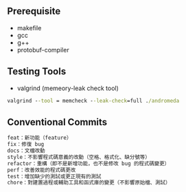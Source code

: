 ## Prerequisite
* makefile
* gcc
* g++
* protobuf-compiler

## Testing Tools
* valgrind (memeory-leak check tool)
``` cmd
valgrind --tool = memcheck --leak-check=full ./andromeda
```

## Conventional Commits
```markdown
feat：新功能（feature）
fix：修復 bug
docs：文檔改動
style：不影響程式碼意義的改動（空格、格式化、缺分號等）
refactor：重構（即不是新增功能，也不是修改 bug 的程式碼變更）
perf：改善效能的程式碼更改
test：增加缺少的測試或更正現有的測試
chore：對建置過程或輔助工具和函式庫的變更（不影響原始檔、測試）
```